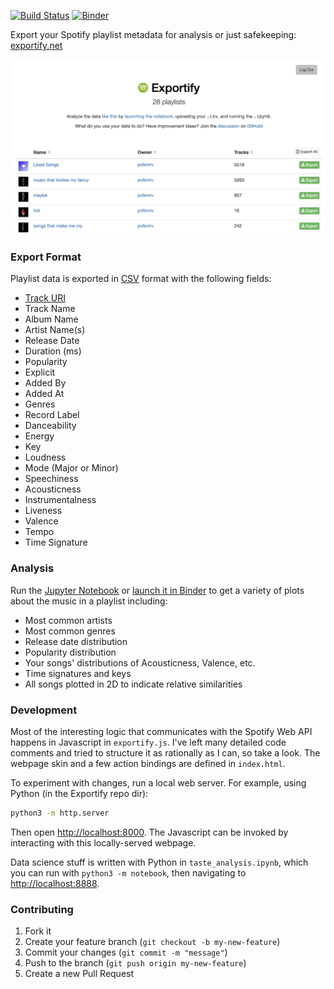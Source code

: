 
[![Build Status](https://github.com/pavelkomarov/exportify/actions/workflows/deploy.yml/badge.svg)](https://github.com/pavelkomarov/exportify/actions)
[![Binder](https://mybinder.org/badge_logo.svg)](https://mybinder.org/v2/gh/pavelkomarov/exportify/master)

Export your Spotify playlist metadata for analysis or just safekeeping: [exportify.net](https://exportify.net)

<a href="https://pavelkomarov.com/exportify"><img src="screenshot.png"/></a>

### Export Format

Playlist data is exported in [CSV](http://en.wikipedia.org/wiki/Comma-separated_values) format with the following fields:

- [Track URI](https://developer.spotify.com/documentation/web-api/concepts/spotify-uris-ids)
- Track Name
- Album Name
- Artist Name(s)
- Release Date
- Duration (ms)
- Popularity
- Explicit
- Added By
- Added At
- Genres
- Record Label
- Danceability
- Energy
- Key
- Loudness
- Mode (Major or Minor)
- Speechiness
- Acousticness
- Instrumentalness
- Liveness
- Valence
- Tempo
- Time Signature

### Analysis

Run the [Jupyter Notebook](https://github.com/pavelkomarov/exportify/blob/master/taste_analysis.ipynb) or [launch it in Binder](https://mybinder.org/v2/gh/pavelkomarov/exportify/master) to get a variety of plots about the music in a playlist including:

- Most common artists
- Most common genres
- Release date distribution
- Popularity distribution
- Your songs' distributions of Acousticness, Valence, etc.
- Time signatures and keys
- All songs plotted in 2D to indicate relative similarities


### Development

Most of the interesting logic that communicates with the Spotify Web API happens in Javascript in `exportify.js`. I've left many detailed code comments and tried to structure it as rationally as I can, so take a look. The webpage skin and a few action bindings are defined in `index.html`.

To experiment with changes, run a local web server. For example, using Python (in the Exportify repo dir):

```bash
python3 -m http.server
```

Then open [http://localhost:8000](http://localhost:8000). The Javascript can be invoked by interacting with this locally-served webpage.

Data science stuff is written with Python in `taste_analysis.ipynb`, which you can run with `python3 -m notebook`, then navigating to [http://localhost:8888](http://localhost:8888).

### Contributing

1. Fork it
2. Create your feature branch (`git checkout -b my-new-feature`)
3. Commit your changes (`git commit -m "message"`)
4. Push to the branch (`git push origin my-new-feature`)
5. Create a new Pull Request
